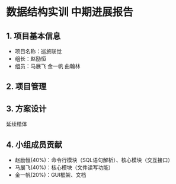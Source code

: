 # 数据结构实训 中期进展报告

## 1. 项目基本信息

- 项目名称：巡旅联觉
- 组长：赵励恒
- 组员：马展飞 金一帆 曲翰林

## 2. 项目管理



## 3. 方案设计

延续楷体

## 4. 小组成员贡献

- 赵励恒(40%)：命令行模块（SQL语句解析）、核心模块（交互接口）
- 马展飞(40%)：核心模块（文件读写功能）
- 金一帆(20%)：GUI框架、文档
